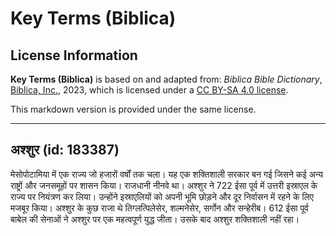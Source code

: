 # Key Terms (Biblica)

## License Information

**Key Terms (Biblica)** is based on and adapted from: _Biblica Bible Dictionary_, [Biblica, Inc.](https://www.biblica.com/), 2023, which is licensed under a [CC BY-SA 4.0 license](https://creativecommons.org/licenses/by-sa/4.0/legalcode.en).

This markdown version is provided under the same license.



--------------------------------

## अश्शुर (id: 183387)

मेसोपोटामिया में एक राज्य जो हजारों वर्षों तक चला। यह एक शक्तिशाली सरकार बन गई जिसने कई अन्य राष्ट्रों और जनसमूहों पर शासन किया। राजधानी नीनवे था। अश्शुर ने 722 ईसा पूर्व में उत्तरी इस्राएल के राज्य पर नियंत्रण कर लिया। उन्होंने इस्राएलियों को अपनी भूमि छोड़ने और दूर निर्वासन में रहने के लिए मजबूर किया। अश्शुर के कुछ राजा थे तिग्लत्पिलेसेर, शल्मनेसेर, सर्गोन और सन्हेरीब। 612 ईसा पूर्व बाबेल की सेनाओं ने अश्शुर पर एक महत्वपूर्ण युद्ध जीता। उसके बाद अश्शुर शक्तिशाली नहीं रहा।


